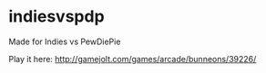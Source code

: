 # indiesvspdp
Made for Indies vs PewDiePie

Play it here: http://gamejolt.com/games/arcade/bunneons/39226/
